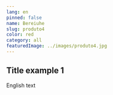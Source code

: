 ```yaml
---
lang: en
pinned: false
name: Bereiuhe
slug: produto4
color: red
category: all
featuredImage: ../images/produto4.jpg
---
```


## Title example 1

English text
